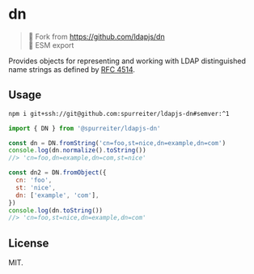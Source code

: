 # dn

> 🚨 Fork from https://github.com/ldapjs/dn  
> 🚨 ESM export

Provides objects for representing and working with LDAP distinguished name
strings as defined by [RFC 4514](https://www.rfc-editor.org/rfc/rfc4514).

## Usage

```sh
npm i git+ssh://git@github.com:spurreiter/ldapjs-dn#semver:^1
```

```js
import { DN } from '@spurreiter/ldapjs-dn'

const dn = DN.fromString('cn=foo,st=nice,dn=example,dn=com')
console.log(dn.normalize().toString())
//> 'cn=foo,dn=example,dn=com,st=nice'

const dn2 = DN.fromObject({
  cn: 'foo',
  st: 'nice',
  dn: ['example', 'com'],
})
console.log(dn.toString())
//> 'cn=foo,st=nice,dn=example,dn=com'
```

## License

MIT.

